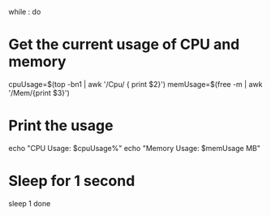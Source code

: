 while :
do
  # Get the current usage of CPU and memory
  cpuUsage=$(top -bn1 | awk '/Cpu/ { print $2}')
  memUsage=$(free -m | awk '/Mem/{print $3}')

  # Print the usage
  echo "CPU Usage: $cpuUsage%"
  echo "Memory Usage: $memUsage MB"

  # Sleep for 1 second
  sleep 1
done
